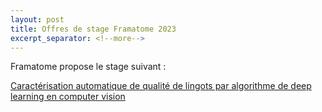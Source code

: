 ```yaml
---
layout: post
title: Offres de stage Framatome 2023
excerpt_separator: <!--more-->
---
```


Framatome propose le stage suivant :

[Caractérisation automatique de qualité de lingots par algorithme de deep learning en computer vision](/files/jobs/2023_Framatome_stage_computervision.pdf)